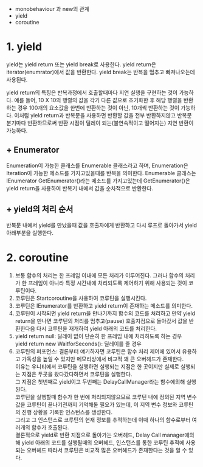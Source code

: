 - monobehaviour 과 new의 관계
- yield 
- coroutine

# 1. yield
yield는 yield return 또는 yield break로 사용한다.
yield return은 iterator(enumrator)에서 값을 반환한다.
yield break는 반복을 멈추고 빠져나오는데 사용된다.

yield return의 특징은 반복과정에서 호출할때마다 지연 실행을 구현하는 것이 가능하다.
예를 들어, 10 X 10의 행렬의 값을 각기 다른 값으로 초기화한 후 해당 행렬을 반환하는 경우
100개의 요소값을 한번에 반환하는 것이 아닌, 10개씩 반환하는 것이 가능하다.
이처럼 yield return과 반복문을 사용하면 반환할 값을 전부 반환하지않고 반복문 분기마다 반환하므로써 반환 시점이
딜레이 되는(불연속적이고 떨어지는) 지연 반환이 가능하다.  

## + Enumerator
Enumeration이 가능한 클래스를 Enumerable 클래스라고 하며, Enumeration은 Iteration이 가능한 메소드를 가지고있을때를 반복을 의미한다.
Enumerable 클래스는 IEnumerator GetEnumerator()라는 메소드를 가지고있는데 GetEnumerator()은 yield return을 사용하여 반복기 내에서
값을 순차적으로 반환한다. 

## + yield의 처리 순서
반복문 내에서 yield를 만났을때 값을 호출자에게 반환하고 다시 루프로 돌아가서 yield 아래부분을 실행한다.


# 2. coroutine
1. 보통 함수의 처리는 한 프레임 이내에 모든 처리가 이루어진다. 그러나 함수의 처리가 한 프레임이 아니라 특정 시간내에 처리되도록 제어하기 위해 사용되는 것이 코루틴이다.  
2. 코루틴은 Startcoroutine을 사용하여 코루틴을 실행시킨다.  
3. 코루틴은 IEnumerator를 반환하고 yield return이 존재하는 메소드를 의미한다.  
4. 코루틴이 시작되면 yield return을 만나기까지 함수의 코드를 처리하고 만약 yield return을 만나면 코루틴의 처리를 멈추고(pause) 호출지점으로 돌아갔서 값을 반환한다음 다시 코루틴을 재개하여 yield 아래의
코드를 처리한다.  
5. yield return null: 딜레이 없이 단순히 한 프레임 내에 처리하도록 하는 경우  
yield return new WaitforSeconds(): 딜레이를 줄 경우   
7. 코루틴의 퍼포먼스: 결론부터 얘기하자면 코루틴은 함수 처리 제어에 있어서 유용하고 가독성을 높일 수 있지만 메모리상에서 비교적 꽤 큰 오버헤드가 존재한다.   
이유는 유니티에서 코루틴을 실행하면 실행되는 지점은 한 곳이지만 실제로 실행되는 지점은 두곳을 왔다갔다하면서 코루틴을 실행한다.   
그 지점은 첫번째로 yield이고 두번째는 DelayCallManager라는 함수에의해 실행된다.   
코루틴을 실행할때 함수가 한 번에 처리되지않으므로 코루틴 내에 정의된 지역 변수값을 코루틴이 끝나기전까지 기억해둘 필요가 있는데, 이 지역 변수 정보와 코루틴의 진행 상황을 기록한
인스턴스를 생성한다.   
그리고 그 인스턴스로 코루틴의 현재 정보를 추적하는데 이때 하나의 함수로부터 여러개의 함수가 호출된다.    
결론적으로 yield로 반환 지점으로 돌아가는 오버헤드, Delay Call manager에의해 yield 아래의 코드를 실행될때의 오버헤드, 인스턴스를 통한 코루틴 추적에 사용되는 오버헤드
따라서 코루틴은 비교적 많은 오버헤드가 존재한다는 것을 알 수 있다.    

